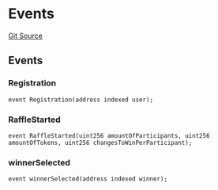 # Events
[Git Source](https://github.com/DappScout/LotteryProtocol/blob/6bebd34177e84edbb011f0bf5a23884b0693d678/src/libs/Events.sol)


## Events
### Registration

```solidity
event Registration(address indexed user);
```

### RaffleStarted

```solidity
event RaffleStarted(uint256 amountOfParticipants, uint256 amountOfTokens, uint256 changesToWinPerParticipant);
```

### winnerSelected

```solidity
event winnerSelected(address indexed winner);
```

